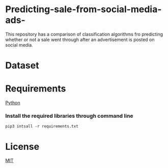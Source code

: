 # Predicting-sale-from-social-media-ads-
This repository has a comparison of classification algorithms fro predicting whether or not a sale went through after an advertisement is posted on social media.

# Dataset


# Requirements
[Python](https://www.python.org/downloads/)


### Install the required libraries through command line

`pip3 intsall -r requirements.txt`

# License
[MIT](https://choosealicense.com/licenses/mit/#suggest-this-license)
